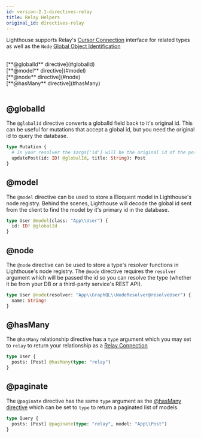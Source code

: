 ```yaml
---
id: version-2.1-directives-relay
title: Relay Helpers
original_id: directives-relay
---
```


Lighthouse supports Relay's [Cursor Connection](https://facebook.github.io/relay/graphql/connections.htm) interface for related types as well as the `Node` [Global Object Identification](https://facebook.github.io/relay/graphql/objectidentification.htm)

<br />
[**@globalId** directive](#globalId)<br />
[**@model** directive](#model)<br />
[**@node** directive](#node)<br />
[**@hasMany** directive](#hasMany)<br />
<br />

## @globalId

The `@globalId` directive converts a globalId field back to it's original id. This can be useful for mutations that accept a global id, but you need the original id to query the database.

```graphql
type Mutation {
  # In your resolver the $args['id'] will be the original id of the post
  updatePost(id: ID! @globalId, title: String): Post
}
```

## @model

The `@model` directive can be used to store a Eloquent model in Lighthouse's node registry. Behind the scenes, Lighthouse will decode the global id sent from the client to find the model by it's primary id in the database.

```graphql
type User @model(class: "App\\User") {
  id: ID! @globalId
}
```

## @node

The `@node` directive can be used to store a type's resolver functions in Lighthouse's node registry. The `@node` directive requires the `resolver` argument which will be passed the id so you can resolve the type (whether it be from your DB or a third-party service's REST API).

```graphql
type User @node(resolver: "App\\GraphQL\\NodeResolver@resolveUser") {
  name: String!
}
```

## @hasMany

The `@hasMany` relationship directive has a `type` argument which you may set to `relay` to return your relationship as a [Relay Connection](https://facebook.github.io/relay/graphql/connections.htm)

```graphql
type User {
  posts: [Post] @hasMany(type: "relay")
}
```

## @paginate

The `@paginate` directive has the same `type` argument as the [@hasMany directive](#hasMany) which can be set to `type` to return a paginated list of models.

```graphql
type Query {
  posts: [Post] @paginate(type: "relay", model: "App\\Post")
}
```
